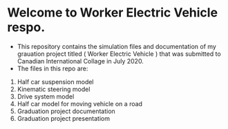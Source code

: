 Welcome to Worker Electric Vehicle respo.
===========================================
- This repository contains the simulation files and documentation of my grauation project titled ( Worker Electric Vehicle ) that was submitted to Canadian International Collage in July 2020.
- The files in this repo are:
1. Half car suspension model
2. Kinematic steering model
3. Drive system model
4. Half car model for moving vehicle on a road
5. Graduation project documentation
6. Graduation project presentatiom
